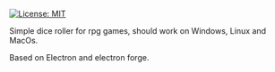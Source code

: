 [![License: MIT](https://img.shields.io/badge/License-MIT-yellow.svg)](https://opensource.org/licenses/MIT)

Simple dice roller for rpg games, should work on Windows, Linux and MacOs.

Based on Electron and electron forge.
